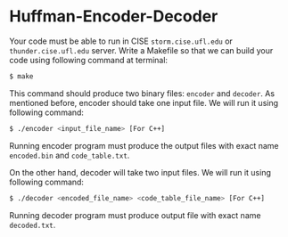 # Huffman-Encoder-Decoder

Your code must be able to run in CISE `storm.cise.ufl.edu` or `thunder.cise.ufl.edu` server.
Write a Makefile so that we can build your code using following command at terminal:

``` bash
$ make
```

This command should produce two binary files: `encoder` and `decoder`.
As mentioned before, encoder should take one input file. We will run it using following command:

``` bash
$ ./encoder <input_file_name> [For C++]
```

Running encoder program must produce the output files with exact name `encoded.bin` and `code_table.txt`.

On the other hand, decoder will take two input files. We will run it using following command:
``` bash
$ ./decoder <encoded_file_name> <code_table_file_name> [For C++]
```

Running decoder program must produce output file with exact name `decoded.txt`.
